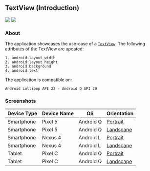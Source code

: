 ## TextView (Introduction)
![](https://img.shields.io/badge/language-xml-blue)
[![](https://img.shields.io/badge/ide-android%20studio-brightgreen)](https://developer.android.com/studio)


### About

The application showcases the use-case of a [`TextView`](https://developer.android.com/reference/android/widget/TextView). The following attributes of the TextView are updated:

```
1. android:layout_width
2. android:layout_height
3. android:background
4. android:text
```

The application is compatible on:
```
Android Lollipop API 22 - Android Q API 29
```

### Screenshots

Device Type | Device Name | OS | Orientation
--- | --- | --- | --- 
Smartphone | Pixel 5 | Android Q | [Portrait](https://user-images.githubusercontent.com/94056845/141293118-37e4a763-fc9a-48e3-a126-2a20b5de96b8.png)
Smartphone | Pixel 5 | Android Q | [Landscape](https://user-images.githubusercontent.com/94056845/141293122-67cc6795-2664-4d76-88d7-2eb7b0124146.png)
Smartphone | Nexus 4| Android L | [Portrait](https://user-images.githubusercontent.com/94056845/141293110-5cb7d5b1-89eb-4251-a769-f6b228d8eaa9.png)
Smartphone | Nexus 4| Android L | [Landscape](https://user-images.githubusercontent.com/94056845/141293115-317cd98b-26f3-4ccd-8dd6-1b14e4d32390.png)
Tablet | Pixel C | Android Q | [Portrait](https://user-images.githubusercontent.com/94056845/141293125-bd7058e7-4b2c-4fea-9415-f99f1df64893.png)
Tablet | Pixel C | Android Q | [Landscape](https://user-images.githubusercontent.com/94056845/141293124-247aeb20-e4b7-4e78-886d-b0993ef6d1f1.png)
